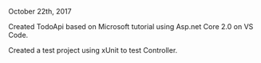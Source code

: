 October 22th, 2017

Created TodoApi based on Microsoft tutorial using Asp.net Core 2.0 on VS Code.

Created a test project using xUnit to test Controller.
